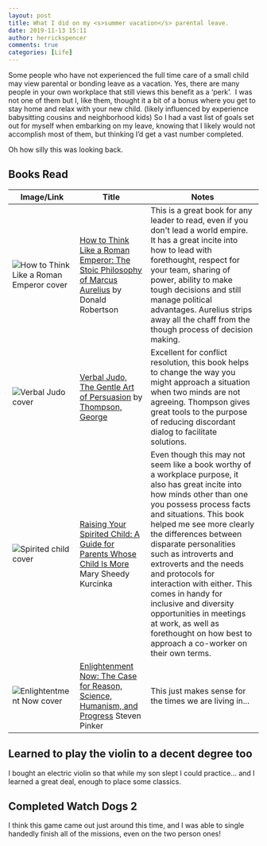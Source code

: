 ```yaml
---
layout: post
title: What I did on my <s>summer vacation</s> parental leave.
date: 2019-11-13 15:11
author: herrickspencer
comments: true
categories: [Life]
---
```

Some people who have not experienced the full time care of a small child may view parental or bonding leave as a vacation. Yes, there are many people in your own workplace that still views this benefit as a ‘perk’.  I was not one of them but I, like them, thought it a bit of a bonus where you get to stay home and relax with your new child. (likely influenced by experience babysitting cousins and neighborhood kids) So I had a vast list of goals set out for myself when embarking on my leave, knowing that I likely would not accomplish most of them, but thinking I’d get a vast number completed.

Oh how silly this was looking back.

## Books Read

| Image/Link | Title | Notes |
|------------|-------|-------|
|![How to Think Like a Roman Emperor cover](https://images-na.ssl-images-amazon.com/images/I/41xhHZ4ZSWL.SX150.jpg) | [How to Think Like a Roman Emperor: The Stoic Philosophy of Marcus Aurelius](https://www.amazon.com/gp/product/B07D2C5NNV/ref=kinw_myk_ro_title) by Donald Robertson | This is a great book for any leader to read, even if you don't lead a world empire. It has a great incite into how to lead with forethought, respect for your team, sharing of power, ability to make tough decisions and still manage political advantages. Aurelius strips away all the chaff from the though process of decision making.|
|![Verbal Judo cover](https://secure.syndetics.com/index.aspx?isbn=9780062331434/MC.GIF)| [Verbal Judo, The Gentle Art of Persuasion](https://kcls.bibliocommons.com/item/show/1676106082) by [Thompson, George](https://kcls.bibliocommons.com/v2/search?query=Thompson%2C+George&amp;searchType=author) | Excellent for conflict resolution, this book helps to change the way you might approach a situation when two minds are not agreeing. Thompson gives great tools to the purpose of reducing discordant dialog to facilitate solutions.|
|![Spirited child cover](https://images-na.ssl-images-amazon.com/images/I/41r8uiR8pJL.SX150.jpg)| [Raising Your Spirited Child: A Guide for Parents Whose Child Is More](https://www.amazon.com/gp/product/B000FC13GS/ref=kinw_myk_ro_title) Mary Sheedy Kurcinka | Even though this may not seem like a book worthy of a workplace purpose, it also has great incite into how minds other than one you possess process facts and situations. This book helped me see more clearly the differences between disparate personalities such as introverts and extroverts and the needs and protocols for interaction with either. This comes in handy for inclusive and diversity opportunities in meetings at work, as well as forethought on how best to approach a co-worker on their own terms.|
|![Enlightentment Now cover](https://images-na.ssl-images-amazon.com/images/I/51kXUK2wo7L.SX150.jpg) | [Enlightenment Now: The Case for Reason, Science, Humanism, and Progress](https://www.amazon.com/gp/product/B073TJBYTB/ref=kinw_myk_ro_title) Steven Pinker | This just makes sense for the times we are living in...

## Learned to play the violin to a decent degree too

I bought an electric violin so that while my son slept I could practice... and I learned a great deal, enough to place some classics.

## Completed Watch Dogs 2

I think this game came out just around this time, and I was able to single handedly finish all of the missions, even on the two person ones!
